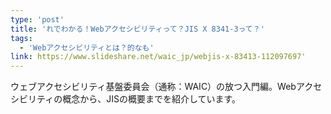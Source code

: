 ```yaml
---
type: 'post'
title: 'れでわかる！Webアクセシビリティって？JIS X 8341-3って？'
tags:
  - 'Webアクセシビリティとは？的なも'
link: https://www.slideshare.net/waic_jp/webjis-x-83413-112097697'
---
```

ウェブアクセシビリティ基盤委員会（通称：WAIC）の放つ入門編。Webアクセシビリティの概念から、JISの概要までを紹介しています。

